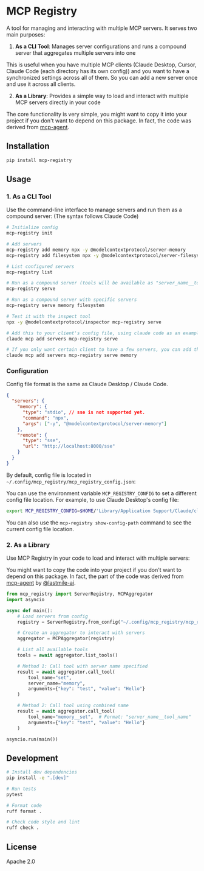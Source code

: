 # MCP Registry

A tool for managing and interacting with multiple MCP servers. It serves two main purposes:

1. **As a CLI Tool**: Manages server configurations and runs a compound server that aggregates multiple servers into one

This is useful when you have multiple MCP clients (Claude Desktop, Cursor, Claude Code (each directory has its own config)) and you want to have a synchronized settings across all of them.
So you can add a new server once and use it across all clients.

2. **As a Library**: Provides a simple way to load and interact with multiple MCP servers directly in your code

The core functionality is very simple, you might want to copy it into your project if you don't want to depend on this package. In fact, the code was derived from [mcp-agent](https://github.com/lastmile-ai/mcp-agent).

## Installation

```bash
pip install mcp-registry
```

## Usage

### 1. As a CLI Tool

Use the command-line interface to manage servers and run them as a compound server: (The syntax follows Claude Code)

```bash
# Initialize config
mcp-registry init

# Add servers
mcp-registry add memory npx -y @modelcontextprotocol/server-memory
mcp-registry add filesystem npx -y @modelcontextprotocol/server-filesystem

# List configured servers
mcp-registry list

# Run as a compound server (tools will be available as "server_name__tool_name")
mcp-registry serve

# Run as a compound server with specific servers
mcp-registry serve memory filesystem

# Test it with the inspect tool
npx -y @modelcontextprotocol/inspector mcp-registry serve

# Add this to your client's config file, using claude code as an example:
claude mcp add servers mcp-registry serve

# If you only want certain client to have a few servers, you can add them to the client's config file:
claude mcp add servers mcp-registry serve memory
```

### Configuration


Config file format is the same as Claude Desktop / Claude Code.

```json
{
  "servers": {
    "memory": {
      "type": "stdio", // sse is not supported yet.
      "command": "npx",
      "args": ["-y", "@modelcontextprotocol/server-memory"]
    },
    "remote": {
      "type": "sse",
      "url": "http://localhost:8000/sse"
    }
  }
}
```

By default, config file is located in `~/.config/mcp_registry/mcp_registry_config.json`:

You can use the environment variable `MCP_REGISTRY_CONFIG` to set a different config file location.
For example, to use Claude Desktop's config file:

```bash
export MCP_REGISTRY_CONFIG=$HOME/'Library/Application Support/Claude/claude_desktop_config.json'
```

You can also use the `mcp-registry show-config-path` command to see the current config file location.


### 2. As a Library

Use MCP Registry in your code to load and interact with multiple servers:

You might want to copy the code into your project if you don't want to depend on this package. In fact, the part of the code was derived from [mcp-agent](https://github.com/lastmile-ai/mcp-agent) by [@lastmile-ai](https://github.com/lastmile-ai).

```python
from mcp_registry import ServerRegistry, MCPAggregator
import asyncio

async def main():
    # Load servers from config
    registry = ServerRegistry.from_config("~/.config/mcp_registry/mcp_registry_config.json")

    # Create an aggregator to interact with servers
    aggregator = MCPAggregator(registry)

    # List all available tools
    tools = await aggregator.list_tools()

    # Method 1: Call tool with server name specified
    result = await aggregator.call_tool(
        tool_name="set",
        server_name="memory",
        arguments={"key": "test", "value": "Hello"}
    )

    # Method 2: Call tool using combined name
    result = await aggregator.call_tool(
        tool_name="memory__set",  # Format: "server_name__tool_name"
        arguments={"key": "test", "value": "Hello"}
    )

asyncio.run(main())
```

## Development

```bash
# Install dev dependencies
pip install -e ".[dev]"

# Run tests
pytest

# Format code
ruff format .

# Check code style and lint
ruff check .
```

## License

Apache 2.0